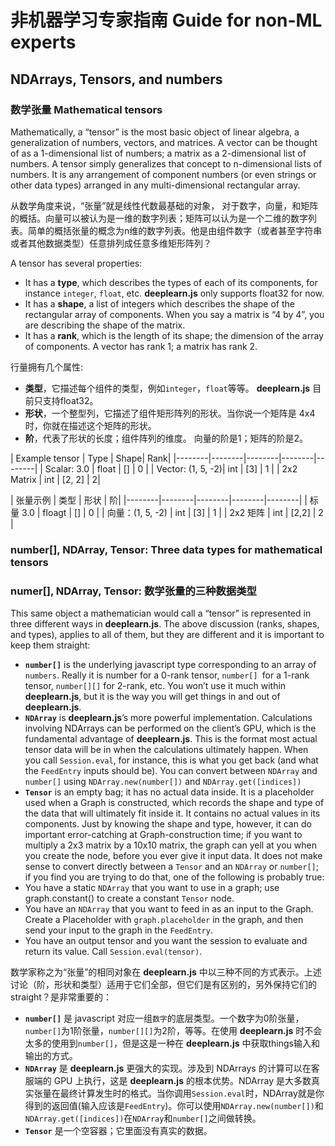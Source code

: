 # 非机器学习专家指南 Guide for non-ML experts


## NDArrays, Tensors, and numbers

### 数学张量 Mathematical tensors

Mathematically, a “tensor” is the most basic object of linear algebra, a generalization of numbers, vectors, and matrices. A vector can be thought of as a 1-dimensional list of numbers; a matrix as a 2-dimensional list of numbers. A tensor simply generalizes that concept to n-dimensional lists of numbers. It is any arrangement of component numbers (or even strings or other data types) arranged in any multi-dimensional rectangular array.

从数学角度来说，“张量”就是线性代数最基础的对象， 对于数字，向量，和矩阵的概括。向量可以被认为是一维的数字列表；矩阵可以认为是一个二维的数字列表。简单的概括张量的概念为n维的数字列表。他是由组件数字（或者甚至字符串或者其他数据类型）任意排列成任意多维矩形阵列？

A tensor has several properties:

- It has a **type**, which describes the types of each of its components, for instance `integer`, `float`, etc. **deeplearn.js** only supports float32 for now.
- It has a **shape**, a list of integers which describes the shape of the rectangular array of components. When you say a matrix is “4 by 4”, you are describing the shape of the matrix.
- It has a **rank**, which is the length of its shape; the dimension of the array of components. A vector has rank 1; a matrix has rank 2.

行量拥有几个属性:

- **类型**，它描述每个组件的类型，例如`integer`，`float`等等。 **deeplearn.js** 目前只支持float32。
- **形状**，一个整型列，它描述了组件矩形阵列的形状。当你说一个矩阵是 4x4 时，你就在描述这个矩阵的形状。
- **阶**，代表了形状的长度；组件阵列的维度。 向量的阶是1；矩阵的阶是2。


| Example tensor | Type | Shape| Rank|
|--------|--------|--------|--------|--------|
| Scalar: 3.0 | float | [] | 0 |
| Vector: (1, 5, -2)| int | [3] | 1 |
| 2x2 Matrix | int | [2, 2] | 2|

| 张量示例 | 类型 | 形状 | 阶|
|--------|--------|--------|--------|--------|
| 标量 3.0 | floagt | [] | 0 |
| 向量：(1, 5, -2) | int | [3] | 1 |
| 2x2 矩阵 | int | [2,2] | 2 |

### number[], NDArray, Tensor: Three data types for mathematical tensors

### numer[], NDArray, Tensor: 数学张量的三种数据类型

This same object a mathematician would call a “tensor” is represented in three different ways in **deeplearn.js**. The above discussion (ranks, shapes, and types), applies to all of them, but they are different and it is important to keep them straight:

- **`number[]`** is the underlying javascript type corresponding to an array of `numbers`. Really it is number for a 0-rank tensor, `number[] `for a 1-rank tensor, `number[][]` for 2-rank, etc. You won’t use it much within **deeplearn.js**, but it is the way you will get things in and out of **deeplearn.js**.
- **`NDArray`** is **deeplearn.js**’s more powerful implementation. Calculations involving NDArrays can be performed on the client’s GPU, which is the fundamental advantage of **deeplearn.js**. This is the format most actual tensor data will be in when the calculations ultimately happen. When you call `Session.eval`, for instance, this is what you get back (and what the `FeedEntry` inputs should be). You can convert between `NDArray` and `number[]` using `NDArray.new(number[])` and `NDArray.get([indices])`
- **`Tensor`** is an empty bag; it has no actual data inside. It is a placeholder used when a Graph is constructed, which records the shape and type of the data that will ultimately fit inside it. It contains no actual values in its components. Just by knowing the shape and type, however, it can do important error-catching at Graph-construction time; if you want to multiply a 2x3 matrix by a 10x10 matrix, the graph can yell at you when you create the node, before you ever give it input data. It does not make sense to convert directly between a `Tensor` and an `NDArray` or `number[]`; if you find you are trying to do that, one of the following is probably true:
 - You have a static `NDArray` that you want to use in a graph; use graph.constant() to create a constant `Tensor` node.
 - You have an `NDArray` that you want to feed in as an input to the Graph. Create a Placeholder with `graph.placeholder` in the graph, and then send your input to the graph in the `FeedEntry`.
 - You have an output tensor and you want the session to evaluate and return its value. Call `Session.eval(tensor)`.

数学家称之为“张量”的相同对象在 **deeplearn.js** 中以三种不同的方式表示。上述讨论（阶，形状和类型）适用于它们全部，但它们是有区别的，另外保持它们的straight？是非常重要的：

-  **`number[]`** 是 javascript 对应一组`数字`的底层类型。一个数字为0阶张量，`number[]`为1阶张量，`number[][]`为2阶，等等。在使用 **deeplearn.js** 时不会太多的使用到`number[]`，但是这是一种在 **deeplearn.js** 中获取things输入和输出的方式。
- **`NDArray`** 是 **deeplearn.js** 更强大的实现。涉及到 NDArrays 的计算可以在客服端的 GPU  上执行，这是 **deeplearn.js** 的根本优势。NDArray 是大多数真实张量在最终计算发生时的格式。当你调用`Session.eval`时，NDArray就是你得到的返回值(输入应该是`FeedEntry`)。你可以使用`NDArray.new(number[])`和`NDArray.get([indices])`在`NDArray`和`number[]`之间做转换。
- **`Tensor`** 是一个空容器；它里面没有真实的数据。

